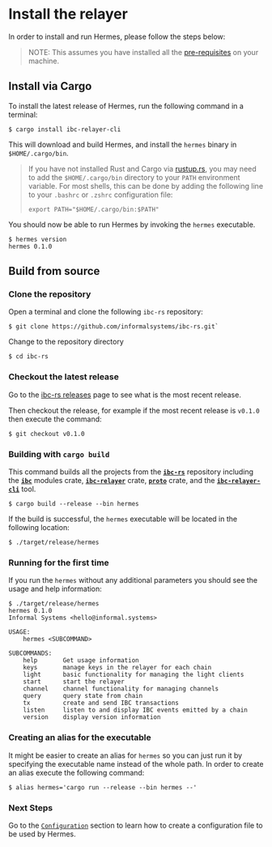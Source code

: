 # Install the relayer

In order to install and run Hermes, please follow the steps below:

> NOTE: This assumes you have installed all the [pre-requisites](./pre_requisites.md) on your machine.

## Install via Cargo

To install the latest release of Hermes, run the following command in a terminal:

```shell
$ cargo install ibc-relayer-cli
```

This will download and build Hermes, and install the `hermes` binary in `$HOME/.cargo/bin`.

> If you have not installed Rust and Cargo via [rustup.rs](https://rustup.rs), you may need to
> add the `$HOME/.cargo/bin` directory to your `PATH` environment variable.
> For most shells, this can be done by adding the following line to your
> `.bashrc` or `.zshrc` configuration file:
>
> ```shell
> export PATH="$HOME/.cargo/bin:$PATH"
> ```

You should now be able to run Hermes by invoking the `hermes` executable.

```shell
$ hermes version
hermes 0.1.0
```

## Build from source

### Clone the repository

Open a terminal and clone the following `ibc-rs` repository:

```shell
$ git clone https://github.com/informalsystems/ibc-rs.git`
```

Change to the repository directory
```shell
$ cd ibc-rs
```

### Checkout the latest release

Go to the [ibc-rs releases](https://github.com/informalsystems/ibc-rs/releases) page to see what is the most recent release.

Then checkout the release, for example if the most recent release is `v0.1.0` then execute the command:

```shell
$ git checkout v0.1.0
```

### Building with `cargo build`

This command builds all the projects from the [__`ibc-rs`__](https://github.com/informalsystems/ibc-rs) repository including the [__`ibc`__](https://github.com/informalsystems/ibc-rs/tree/master/modules) modules crate, [__`ibc-relayer`__](https://github.com/informalsystems/ibc-rs/tree/master/relayer) crate, [__`proto`__](https://github.com/informalsystems/ibc-rs/tree/master/proto) crate, and the [__`ibc-relayer-cli`__](https://github.com/informalsystems/ibc-rs/tree/master/relayer-cli) tool.

```shell
$ cargo build --release --bin hermes
```

If the build is successful, the `hermes` executable will be located in the following location:

```shell
$ ./target/release/hermes
```

### Running for the first time

If you run the `hermes` without any additional parameters you should see the usage and help information:

```shell
$ ./target/release/hermes
hermes 0.1.0
Informal Systems <hello@informal.systems>

USAGE:
    hermes <SUBCOMMAND>

SUBCOMMANDS:
    help       Get usage information
    keys       manage keys in the relayer for each chain
    light      basic functionality for managing the light clients
    start      start the relayer
    channel    channel functionality for managing channels
    query      query state from chain
    tx         create and send IBC transactions
    listen     listen to and display IBC events emitted by a chain
    version    display version information
```

### Creating an alias for the executable

It might be easier to create an alias for `hermes` so you can just run it by specifying the executable name instead of the whole path. In order to create an alias execute the following command:

```shell
$ alias hermes='cargo run --release --bin hermes --'
```

### Next Steps

Go to the [`Configuration`](./config.md) section to learn how to create a configuration file to be used by Hermes.
